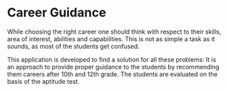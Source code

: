 # Career Guidance
While choosing the right career one should think with respect to their skills, area of interest, abilities and capabilities. This is not as simple a task as it sounds, as most of the students get confused. 

This application is developed to find a solution for all these problems: It is an approach to provide proper guidance to the students by recommending them careers after 10th and 12th grade. The students are evaluated on the basis of the aptitude test.
